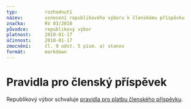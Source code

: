 ```yaml
---
typ:          rozhodnutí
název:        usnesení republikového výboru k členskému příspěvku
značka:       RV 03/2010
původce:      republikový výbor
platnost:     2010-01-17
účinnost:     2010-01-17
zmocnění:     čl. 9 odst. 5 písm. a) stanov
formát:       markdown
---
```


# Pravidla pro členský příspěvek

Republikový výbor schvaluje [pravidla pro platbu členského příspěvku](/predpisy/prp/2010-01-17.html).
